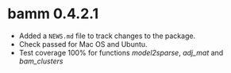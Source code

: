 # bamm 0.4.2.1

* Added a `NEWS.md` file to track changes to the package.
* Check passed for Mac OS and Ubuntu.
* Test coverage 100% for functions *model2sparse*, *adj_mat* and *bam_clusters*
